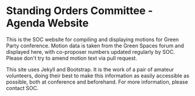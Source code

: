 # Standing Orders Committee - Agenda Website

This is the SOC website for compiling and displaying motions for Green Party conference. Motion data is taken from the Green Spaces forum and displayed here, with co-proposer numbers updated regularly by SOC. Please don't try to amend motion text via pull request.

This site uses Jekyll and Bootstrap. It is the work of a pair of amateur volunteers, doing their best to make this information as easily accessible as possible, both at conference and beforehand. For more information, please contact SOC.
